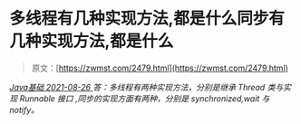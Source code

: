 <!--yml
category: 未分类
date: 0001-01-01 00:00:00
--->

# 多线程有几种实现方法,都是什么同步有几种实现方法,都是什么

> 原文：[https://zwmst.com/2479.html](https://zwmst.com/2479.html)

   [ *Java基础* ](https://zwmst.com/java%e5%9f%ba%e7%a1%80)*[ <time datetime="2021-08-26T10:49:41+08:00"> 2021-08-26 </time> ](https://zwmst.com/2479.html)  答：多线程有两种实现方法，分别是继承 Thread 类与实现 Runnable 接口 ,同步的实现方面有两种，分别是 synchronized,wait 与 notify。*